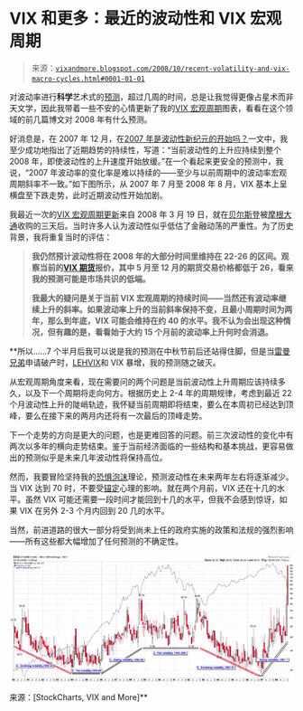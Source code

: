 <!--yml

category: 未分类

date: 2024-05-18 18:18:09

-->

# VIX 和更多：最近的波动性和 VIX 宏观周期

> 来源：[`vixandmore.blogspot.com/2008/10/recent-volatility-and-vix-macro-cycles.html#0001-01-01`](http://vixandmore.blogspot.com/2008/10/recent-volatility-and-vix-macro-cycles.html#0001-01-01)

对波动率进行**科学**艺术式的[预测](http://vixandmore.blogspot.com/search/label/volatility%20forecast)，超过几周的时间，总是让我觉得更像占星术而非天文学，因此我带着一些不安的心情更新了我的[VIX 宏观周期](http://vixandmore.blogspot.com/search/label/VIX%20macro%20cycles)图表，看看在这个领域的前几篇博文对 2008 年有什么预测。

好消息是，在 2007 年 12 月，在[2007 年是波动性新纪元的开始吗？](http://vixandmore.blogspot.com/2007/12/was-2007-beginning-of-new-era-in.html)一文中，我至少成功地指出了近期趋势的持续性，写道：“当前波动性的上升应持续到整个 2008 年，即使波动性的上升速度开始放缓。”在一个看起来更安全的预测中，我说，“2007 年波动率的变化率是难以持续的——至少与以前周期中的波动率宏观周期斜率不一致。”如下图所示，从 2007 年 7 月至 2008 年 8 月，VIX 基本上呈横盘至下跌走势，此时近期波动性开始加剧。

我最近一次的[VIX 宏观周期更新](http://vixandmore.blogspot.com/2008/03/vix-macro-cycle-update.html)来自 2008 年 3 月 19 日，就在[贝尔斯登](http://vixandmore.blogspot.com/search/label/BSC)被[摩根大通](http://vixandmore.blogspot.com/search/label/JPM)收购的三天后。当时许多人认为波动性似乎低估了金融动荡的严重性。为了历史背景，我将重复当时的评估：

> **我仍然预计波动性将在 2008 年的大部分时间里维持在 22-26 的区间。观察当前的[VIX 期货](http://vixandmore.blogspot.com/search/label/VIX%20futures)报价，其中 5 月至 12 月的期货交易价格都低于 26，看来我的预测可能是市场共识的低端。**
> 
> **我最大的疑问是关于当前 VIX 宏观周期的持续时间——当然还有波动率继续上升的斜率。如果波动率上升的当前斜率保持不变，且最小周期时间为两年，那么到年底，VIX 可能会维持在约 40 的水平。我不认为会出现这种情况，但有趣的是，看看始于大约 15 个月前的波动率上升何时会消退。**

**所以……7 个半月后我可以说是我的预测在中秋节前后还站得住脚，但是当[雷曼兄弟](http://vixandmore.blogspot.com/search/label/LEH)申请破产时，[LEHVIX](http://vixandmore.blogspot.com/2008/06/lehvix.html)和 VIX 暴增，我的预测随之破灭。

从宏观周期角度来看，现在需要问的两个问题是当前波动性上升周期应该持续多久，以及下一个周期将走向何方。根据历史上 2-4 年的周期规律，考虑到最近 22 个月波动性上升的陡峭轨迹，我怀疑当前周期即将结束，要么在本周初已经达到顶峰，要么在接下来的两月内还将有一次最后的顶峰走势。

下一个走势的方向是更大的问题，也是更难回答的问题。前三次波动性的变化中有两次以多年的横向走势结束。鉴于当前经济面临的一些结构和基本挑战，更容易做出的预测似乎是未来几年波动性将保持高位。

然而，我要冒险坚持我的[恐惧泡沫](http://vixandmore.blogspot.com/2008/10/is-fear-bubble-bursting.html)理论，预测波动性在未来两年左右将逐渐减少。当 VIX 达到 70 时，不要受[锚定](http://en.wikipedia.org/wiki/Anchoring_and_adjustment)心理的影响。就在两个月前，VIX 还在十几的水平。虽然 VIX 可能还需要一段时间才能回到十几的水平，但我不会感到惊讶，如果 VIX 在另外 2-3 个月内回到 20 几的水平。

当然，前进道路的很大一部分将受到尚未上任的政府实施的政策和法规的强烈影响——所有这些都大幅增加了任何预测的不确定性。

![](img/419e52312e58bbc501b2747cba10aeb0.png)

来源：[StockCharts, VIX and More]**
